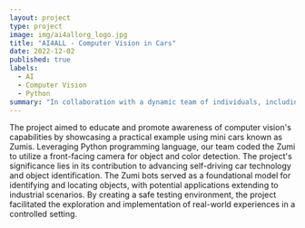 ```yaml
---
layout: project
type: project
image: img/ai4allorg_logo.jpg
title: "AI4ALL - Computer Vision in Cars"
date: 2022-12-02
published: true
labels:
  - AI
  - Computer Vision
  - Python
summary: "In collaboration with a dynamic team of individuals, including Anthony Lau, Briana Lee, Jarren Seson, and Joel Vanta, this initiative delved into the realm of computer vision within the automotive industry, particularly focusing on its application in self-driving cars. "
---
```


The project aimed to educate and promote awareness of computer vision's capabilities by showcasing a practical example using mini cars known as Zumis. Leveraging Python programming language, our team coded the Zumi to utilize a front-facing camera for object and color detection. The project's significance lies in its contribution to advancing self-driving car technology and object identification. The Zumi bots served as a foundational model for identifying and locating objects, with potential applications extending to industrial scenarios. By creating a safe testing environment, the project facilitated the exploration and implementation of real-world experiences in a controlled setting.
